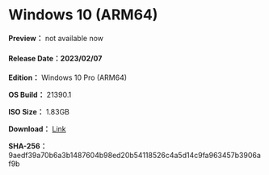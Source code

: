 # Windows 10 (ARM64)

**Preview：** not available now

#### Release Date：2023/02/07

**Edition：** Windows 10 Pro (ARM64)

**OS Build：** 21390.1

**ISO Size：** 1.83GB

**Download：** [Link](https://github.com/WhatTheBlock/WindowsSimplify/releases/download/iso/21390.1_arm_230207.iso)

**SHA-256：** 9aedf39a70b6a3b1487604b98ed20b54118526c4a5d14c9fa963457b3906af9b

